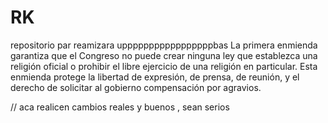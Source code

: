 # RK
repositorio par reamizara     upppppppppppppppppbas
La primera enmienda garantiza que el Congreso no puede crear ninguna ley que establezca una religión oficial o prohibir el libre ejercicio de una religión en particular. Esta enmienda protege la libertad de expresión, de prensa, de reunión, y el derecho de solicitar al gobierno compensación por agravios.

// aca realicen cambios reales y buenos , sean serios
